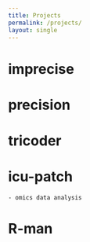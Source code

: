 ```yaml
---
title: Projects
permalink: /projects/
layout: single  
---
```


# imprecise  

# precision  

# tricoder  

# icu-patch 
    - omics data analysis 

# R-man


